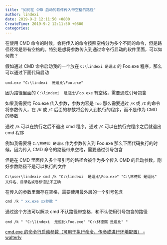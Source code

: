 ```yaml
---
title: "如何在 CMD 启动的软件传入带空格的路径"
author: lindexi
date: 2019-9-2 12:11:50 +0800
CreateTime: 2019-9-2 12:11:50 +0800
categories: 
---
```


在使用 CMD 命令的时候，会将传入的命令按照空格分为多个不同的命令，但是路径经常是带有空格的。特别是想将参数传入到通过命令行启动的软件里面，可以如何做？

<!--more-->




<!-- csdn -->

假如通过 CMD 命令启动我的一个放在 `C:\lindexi 是逗比` 的 Foo.exe 程序，那么可以通过下面代码启动

```
cmd.exe "C:\lindexi  是逗比\Foo.exe"
```

因为路径里面的 `C:\lindexi  是逗比\Foo.exe` 有空格，需要通过引号包含

如果我需要给 Foo.exe 传入参数，参数内容是 `foo` 那么需要通过 `/K` 或 `/C` 的命令将参数传入，在 `/K` 或 `/C` 后面的参数将会传入到执行的程序，而不是作为 CMD 的参数

通过 `/k` 可以在执行之后不退出 cmd 程序，通过 `/C` 可以在执行完程序之后就退出 cmd 程序

例如我需要将 `C:\林德熙 是逗比` 作为参数传入到 Foo.exe 那么下面代码执行的时候，因为传入 CMD 命令的路径带来空格，需要通过引号包含

但是在 CMD 里面传入多个带引号的路径会被作为多个传入 CMD 的启动参数，刚好参数路径不是可以执行的文件

```
C:\user\lindexi> cmd /k "C:\lindexi  是逗比\Foo.exe" "C:\林德熙 是逗比"
文件名、目录名或卷标语法不正确
```

在传入的参数里面存在空格，需要使用最外层的一个引号包含

```csharp
cmd /k " xx.exe xx参数 "
```

通过这个方法可以解决 cmd 不认路径带空格，和不认使用引号包含的路径

```
cmd /k " "C:\lindexi  是逗比\Foo.exe" "C:\林德熙 是逗比" "
```

[cmd.exe 的命令行启动参数（可用于执行命令、传参或进行环境配置） - walterlv](https://walterlv.com/post/cmd-startup-arguments.html )





